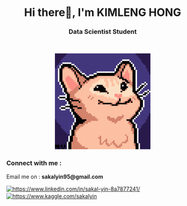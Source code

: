 <h1 align="center">Hi there👋, I'm KIMLENG HONG</h1>
<h3 align="center">Data Scientist Student</h3>

<p align="center"> <img src="" /> </p>

<p align="center">
  <img src="https://github.com/SakalYin/SakalYin/blob/main/pop-pop-cat.gif" alt="pop-pop-cat" width="250">
</p>

<h3 align="left">Connect with me :</h3>
<p></p>Email me on : <b>sakalyin95@gmail.com</b><p>

<p align="left">
<a href="https://www.linkedin.com/in/sakal-yin-8a7877241/" target="blank"><img align="center" src="https://raw.githubusercontent.com/rahuldkjain/github-profile-readme-generator/master/src/images/icons/Social/linked-in-alt.svg" alt="https://www.linkedin.com/in/sakal-yin-8a7877241/" height="30" width="40" /></a>
<a href="https://www.kaggle.com/sakalyin" target="blank"><img align="center" src="https://raw.githubusercontent.com/rahuldkjain/github-profile-readme-generator/master/src/images/icons/Social/kaggle.svg" alt="https://www.kaggle.com/sakalyin" height="30" width="40" /></a>
</p>
